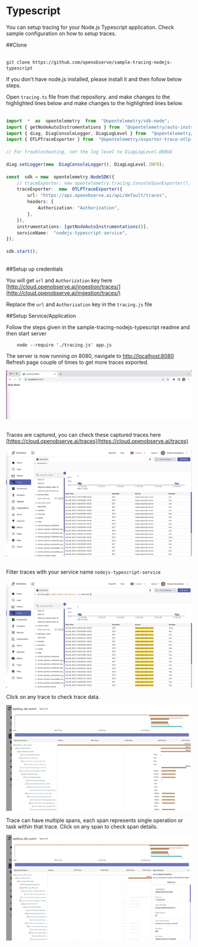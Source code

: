 # Typescript

You can setup tracing for your Node.js Typescript application. Check sample configuration on how to setup traces.

##Clone </br>
```

git clone https://github.com/openobserve/sample-tracing-nodejs-typescript

```

If you don't have node.js installed, please install it and then follow below steps.

Open `tracing.ts` file from that repository. and make changes to the highlighted lines below and make changes to the highlighted lines below.
```typescript linenums="1" hl_lines="13 15"

import  *  as  opentelemetry  from  "@opentelemetry/sdk-node";
import { getNodeAutoInstrumentations } from  "@opentelemetry/auto-instrumentations-node";
import { diag, DiagConsoleLogger, DiagLogLevel } from  "@opentelemetry/api";
import { OTLPTraceExporter } from  "@opentelemetry/exporter-trace-otlp-http";

// For troubleshooting, set the log level to DiagLogLevel.DEBUG

diag.setLogger(new  DiagConsoleLogger(), DiagLogLevel.INFO);

const  sdk = new  opentelemetry.NodeSDK({
    // traceExporter: new opentelemetry.tracing.ConsoleSpanExporter(),
    traceExporter:  new  OTLPTraceExporter({
        url: "https://api.openobserve.ai/api/default/traces",
        headers: {
            Authorization: "Authorization",
        },
    }),
    instrumentations: [getNodeAutoInstrumentations()],
    serviceName:  "nodejs-typescript-service",
});

sdk.start();
```
</br>
##Setup up credentials </br>

You will get `url` and `Authorization` key here [http://cloud.openobserve.ai/ingestion/traces/](http://cloud.openobserve.ai/ingestion/traces/)

Replace the `url` and `Authorization` key in the `tracing.js` file

##Setup Service/Application </br>

Follow the steps given in the sample-tracing-nodejs-typescript readme and then start server

```
    node --require './tracing.js' app.js
```
The server is now running on 8080, navigate to [http://localhost:8080](http://localhost:8080) </br>
Refresh page couple of times to get more traces exported.

![Traces Sample Configration](./images/sample_configuration.png)
</br>
</br>

Traces are captured, you can check these captured traces here [https://cloud.openobserve.ai/traces](https://cloud.openobserve.ai/traces)
</br>

![Traces Page](./images/traces.png)
</br>
</br>

Filter traces with your service name `nodejs-typescript-service`
</br>

![Filter traces with service name](./images/filter_traces.png)

Click on any trace to check trace data.

![Trace details](./images/trace_details_1.png)

Trace can have multiple spans, each span represents single operation or task within that trace. Click on any span to check span details.

![Trace details](./images/trace_details_2.png)
